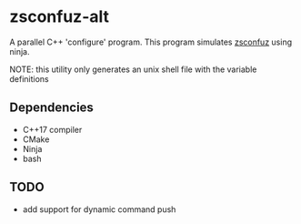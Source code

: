 # zsconfuz-alt

A parallel C++ 'configure' program.
This program simulates [zsconfuz](https://github.com/zserik/zsconfuz) using ninja.

NOTE: this utility only generates
  an unix shell file with the variable definitions

## Dependencies

 - C++17 compiler
 - CMake
 - Ninja
 - bash

## TODO

 - add support for dynamic command push
